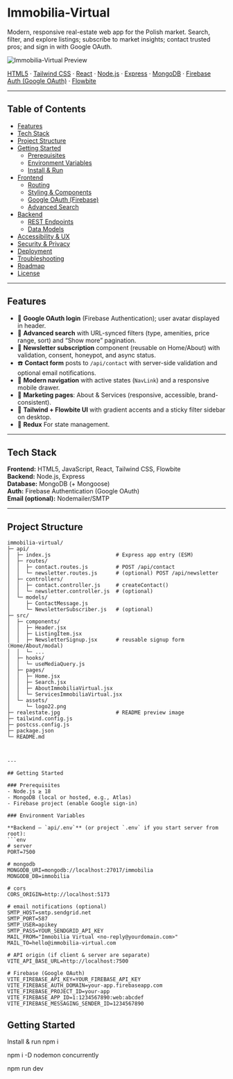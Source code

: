# Immobilia-Virtual

Modern, responsive real-estate web app for the Polish market. Search, filter, and explore listings; subscribe to market insights; contact trusted pros; and sign in with Google OAuth.

![Immobilia-Virtual Preview](client/realestate.jpg)

<p align="left">
  <a href="https://developer.mozilla.org/docs/Web/Guide/HTML/HTML5">HTML5</a> ·
  <a href="https://tailwindcss.com/">Tailwind CSS</a> ·
  <a href="https://react.dev/">React</a> ·
  <a href="https://nodejs.org/">Node.js</a> ·
  <a href="https://expressjs.com/">Express</a> ·
  <a href="https://www.mongodb.com/">MongoDB</a> ·
  <a href="https://firebase.google.com/docs/auth">Firebase Auth (Google OAuth)</a> ·
  <a href="https://flowbite.com/">Flowbite</a>
</p>

---

## Table of Contents
- [Features](#features)
- [Tech Stack](#tech-stack)
- [Project Structure](#project-structure)
- [Getting Started](#getting-started)
  - [Prerequisites](#prerequisites)
  - [Environment Variables](#environment-variables)
  - [Install & Run](#install--run)
- [Frontend](#frontend)
  - [Routing](#routing)
  - [Styling & Components](#styling--components)
  - [Google OAuth (Firebase)](#google-oauth-firebase)
  - [Advanced Search](#advanced-search)
- [Backend](#backend)
  - [REST Endpoints](#rest-endpoints)
  - [Data Models](#data-models)
- [Accessibility & UX](#accessibility--ux)
- [Security & Privacy](#security--privacy)
- [Deployment](#deployment)
- [Troubleshooting](#troubleshooting)
- [Roadmap](#roadmap)
- [License](#license)

---

## Features

- 🔐 **Google OAuth login** (Firebase Authentication); user avatar displayed in header.
- 🔎 **Advanced search** with URL-synced filters (type, amenities, price range, sort) and “Show more” pagination.
- 📰 **Newsletter subscription** component (reusable on Home/About) with validation, consent, honeypot, and async status.
- ☎️ **Contact form** posts to `/api/contact` with server-side validation and optional email notifications.
- 🧭 **Modern navigation** with active states (`NavLink`) and a responsive mobile drawer.
- 📄 **Marketing pages**: About & Services (responsive, accessible, brand-consistent).
- 🎨 **Tailwind + Flowbite UI** with gradient accents and a sticky filter sidebar on desktop.
- 🎨 **Redux** For state management.

---

## Tech Stack

**Frontend:** HTML5, JavaScript, React, Tailwind CSS, Flowbite  
**Backend:** Node.js, Express  
**Database:** MongoDB (+ Mongoose)  
**Auth:** Firebase Authentication (Google OAuth)  
**Email (optional):** Nodemailer/SMTP

---

## Project Structure

```text
immobilia-virtual/
├─ api/
│  ├─ index.js                     # Express app entry (ESM)
│  ├─ routes/
│  │  ├─ contact.routes.js         # POST /api/contact
│  │  └─ newsletter.routes.js      # (optional) POST /api/newsletter
│  ├─ controllers/
│  │  ├─ contact.controller.js     # createContact()
│  │  └─ newsletter.controller.js  # (optional)
│  └─ models/
│     ├─ ContactMessage.js
│     └─ NewsletterSubscriber.js   # (optional)
├─ src/
│  ├─ components/
│  │  ├─ Header.jsx
│  │  ├─ ListingItem.jsx
│  │  ├─ NewsletterSignup.jsx      # reusable signup form (Home/About/modal)
│  │  └─ ...
│  ├─ hooks/
│  │  └─ useMediaQuery.js
│  ├─ pages/
│  │  ├─ Home.jsx
│  │  ├─ Search.jsx
│  │  ├─ AboutImmobiliaVirtual.jsx
│  │  └─ ServicesImmobiliaVirtual.jsx
│  └─ assets/
│     └─ logo22.png
├─ realestate.jpg                  # README preview image
├─ tailwind.config.js
├─ postcss.config.js
├─ package.json
└─ README.md



---

## Getting Started

### Prerequisites
- Node.js ≥ 18
- MongoDB (local or hosted, e.g., Atlas)
- Firebase project (enable Google sign-in)

### Environment Variables

**Backend – `api/.env`** (or project `.env` if you start server from root):
```env
# server
PORT=7500

# mongodb
MONGODB_URI=mongodb://localhost:27017/immobilia
MONGODB_DB=immobilia

# cors
CORS_ORIGIN=http://localhost:5173

# email notifications (optional)
SMTP_HOST=smtp.sendgrid.net
SMTP_PORT=587
SMTP_USER=apikey
SMTP_PASS=YOUR_SENDGRID_API_KEY
MAIL_FROM="Immobilia Virtual <no-reply@yourdomain.com>"
MAIL_TO=hello@immobilia-virtual.com

# API origin (if client & server are separate)
VITE_API_BASE_URL=http://localhost:7500

# Firebase (Google OAuth)
VITE_FIREBASE_API_KEY=YOUR_FIREBASE_API_KEY
VITE_FIREBASE_AUTH_DOMAIN=your-app.firebaseapp.com
VITE_FIREBASE_PROJECT_ID=your-app
VITE_FIREBASE_APP_ID=1:1234567890:web:abcdef
VITE_FIREBASE_MESSAGING_SENDER_ID=1234567890

```
## Getting Started

Install & run 
npm i

npm i -D nodemon concurrently

npm run dev

